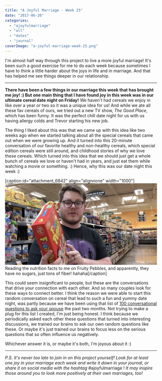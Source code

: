 ```yaml
---
title: "A Joyful Marriage - Week 25"
date: "2017-06-26"
categories: 
  - "ajoyfulmarriage"
  - "all"
  - "dates"
  - "journal"
coverImage: "a-joyful-marriage-week-25.png"
---
```


I'm almost half way through this project to live a more joyful marriage! It's been such a good exercise for me to do each week because sometimes I have to think a little harder about the joys in life and in marriage. And that has helped me see things deeper in our relationship.

* * *

**There have been a few things in our marriage this week that** **has brought me joy! :) But one main thing that I have found joy in this week was in our ultimate cereal date night on Friday!** We haven't had cereals we enjoy in like over a year or two so it was a unique idea for us! And while we ate all these fav cereals of ours, we tried out a new TV show, _The Good Place_, which has been funny. It was the perfect chill date night for us with us having allergy colds and Trevor starting his new job.

The thing I liked about this was that we came up with this idea like two weeks ago when we started talking about all the special cereals that came out when we were growing up. And it turned into this 20-minute conversation of our favorite healthy and non-healthy cereals, which special edition cereals were still around, and childhood stories of why we love these cereals. Which turned into this idea that we should just get a whole bunch of cereals we love or haven't had in years, and just eat them while watching a movie or something. :) Hence, why this was our date night this week :)

\[caption id="attachment\_6842" align="alignnone" width="1000"\]![ a joyful marriage, finding joy, finding joy projects, finding joy in marriage, a joyful marriage project, marriage advice, marriage diaries, weekly marriage diaries, marriage experiences, cereal date night, unique date night ideas, newlywed advice](images/Screen-Shot-2017-06-25-at-9.39.11-PM.png) Reading the nutrition facts to me on Fruity Pebbles, and apparently, they have no sugars, just tons of fiber! hahaha\[/caption\]

This could seem insignificant to people, but these are the conversations that drive your connection with each other. And so many couples look for these ways to connect better. I think the reason we were able to start this random conversation on cereal that lead to such a fun and yummy date night, was partly because we have been using that list of [100 conversational questions to ask your spouse](https://freshlymarried.com/100-conversational-questions-to-ask-your-spouse/) the past two months. Not trying to make a plug for this list I created, I'm just being honest. I think because we periodically asked each other these questions that turned into interesting discussions, we trained our brains to ask our own random questions like these. Or maybe it's just trained our brains to focus less on the serious questions that so often influence us negatively.

Whichever answer it is, or maybe it's both, I'm joyous about it :)

* * *

_P.S. It's never too late to join in on this project yourself! Look for at least one joy in your marriage each week and write it down in your journal, or share it on social media with the hashtag_ #ajoyfulmarriage ! _It may inspire those around you to look more positively at their own marriages, too!_
